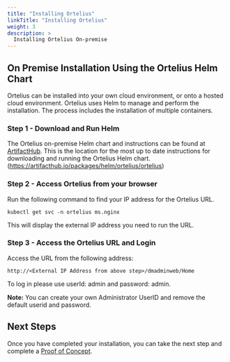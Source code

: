 ```yaml
---
title: "Installing Ortelius"
linkTitle: "Installing Ortelius"
weight: 3
description: >
  Installing Ortelius On-premise
---
```


## On Premise Installation Using the Ortelius Helm Chart

Ortelius can be installed into your own cloud environment, or onto a hosted cloud environment.  Ortelius uses Helm to manage and perform the installation. The process includes the installation of multiple containers. 

### Step 1 - Download and Run Helm
The Ortelius on-premise Helm chart and instructions can be found at [ArtifactHub](https://artifacthub.io/packages/helm/ortelius/ortelius). This is the location for the most up to date instructions for downloading and running the Ortelius Helm chart.    (https://artifacthub.io/packages/helm/ortelius/ortelius)

### Step 2 - Access Ortelius from your browser

Run the following command to find your IP address for the Ortelius URL.

```
kubectl get svc -n ortelius ms.nginx 
```
This will display the external IP address you need to run the URL.

### Step 3 - Access the Ortelius URL and Login
Access the URL from the following address:
```
http://<External IP Address from above step>/dmadminweb/Home
```
To log in please use userId: admin and password: admin. 

**Note:**
You can create your own Administrator UserID and remove the default userid and password.

## Next Steps

Once you have completed your installation, you can take the next step and complete a [Proof of Concept](/guides/userguide/integrations/ci-cd_integrations/).




